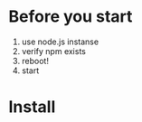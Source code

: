 # Before you start

1. use node.js instanse
2. verify npm exists
3. reboot!
4. start

# Install

```1

